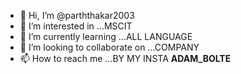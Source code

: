 - 👋 Hi, I’m @parththakar2003
- 👀 I’m interested in ...MSCIT
- 🌱 I’m currently learning ...ALL LANGUAGE
- 💞️ I’m looking to collaborate on ...COMPANY
- 📫 How to reach me ...BY MY INSTA __ADAM_BOLTE__

<!---
parththakar2003/parththakar2003 is a ✨ special ✨ repository because its `README.md` (this file) appears on your GitHub profile.
You can click the Preview link to take a look at your changes.
--->
